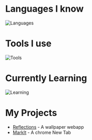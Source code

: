 # Languages I know
![Languages](https://skillicons.dev/icons?i=java,cs,python,html,css,js&theme=dark&perline=3)

# Tools I use
![Tools](https://skillicons.dev/icons?i=linux,vscodium,obsidian&theme=dark&perline=3)

# Currently Learning
![Learning](https://skillicons.dev/icons?i=dart,flutter,androidstudio&theme=dark&perline=3)

# My Projects
- [Reflections](https://reflections-rust.vercel.app/ "Reflections") - A wallpaper webapp
- [MarkIt](https://chromewebstore.google.com/detail/markit-because-you-can-an/poodiebhkidejeeafpfjeahhncennbed "MarkIt") - A chrome New Tab
